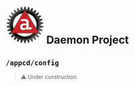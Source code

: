 # ![Appc Daemon logo](../../images/appc-daemon.png) Daemon Project

## `/appcd/config`

> :warning: Under construction.
